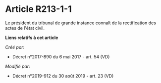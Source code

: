 # Article R213-1-1

Le président du tribunal de grande instance connaît de la rectification des actes de l'état civil.

**Liens relatifs à cet article**

_Créé par_:

  - Décret n°2017-890 du 6 mai 2017 - art. 54 (VD)

_Modifié par_:

  - Décret n°2019-912 du 30 août 2019 - art. 23 (VD)
